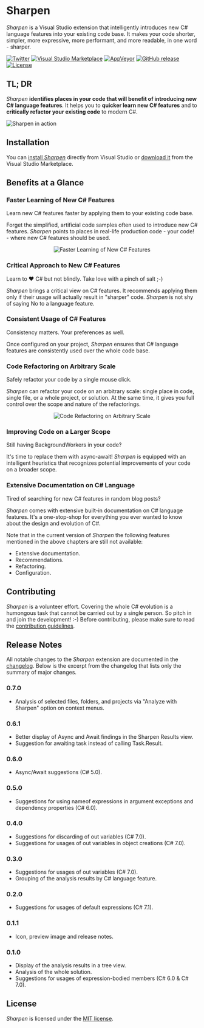 # Sharpen
*Sharpen* is a Visual Studio extension that intelligently introduces new C# language features into your existing code base. It makes your code shorter, simpler, more expressive, more performant, and more readable, in one word - sharper.

[![Twitter](https://img.shields.io/badge/twitter-sharpenrocks-brightgreen.svg?logo=twitter)](https://twitter.com/sharpenrocks)
[![Visual Studio Marketplace](https://img.shields.io/badge/visual%20studio%20marketplace-v0.7.0-blue.svg)](https://marketplace.visualstudio.com/items?itemName=ironcev.sharpen)
[![AppVeyor](https://img.shields.io/appveyor/ci/ironcev/sharpen.svg)](https://ci.appveyor.com/project/ironcev/sharpen)
[![GitHub release](https://img.shields.io/github/release/ironcev/sharpen/all.svg)](https://github.com/ironcev/sharpen/releases)
[![License](https://img.shields.io/github/license/ironcev/sharpen.svg)](https://github.com/ironcev/sharpen/blob/master/LICENSE)

## TL; DR
*Sharpen* **identifies places in your code that will benefit of introducing new C# language features**. It helps you to **quicker learn new C# features** and to **critically refactor your existing code** to modern C#.

![Sharpen in action](https://raw.githubusercontent.com/ironcev/sharpen/master/images/demo.gif)

## Installation

You can [install *Sharpen*](https://github.com/sharpenrocks/Sharpen/wiki/Installing-Sharpen) directly from Visual Studio or [download it](https://marketplace.visualstudio.com/items?itemName=ironcev.sharpen) from the Visual Studio Marketplace.

## Benefits at a Glance

### Faster Learning of New C# Features
Learn new C# features faster by applying them to your existing code base.

Forget the simplified, artificial code samples often used to introduce new C# features. *Sharpen* points to places in real-life production code - your code! - where new C# features should be used.

<p align="center">
    <img src="https://raw.githubusercontent.com/ironcev/sharpen/master/images/faster-learning-of-new-csharp-features.png" alt="Faster Learning of New C# Features" style="max-width:100%;">
</p>

### Critical Approach to New C# Features
Learn to ❤ C# but not blindly. Take love with a pinch of salt ;-)

*Sharpen* brings a critical view on C# features. It recommends applying them only if their usage will actually result in "sharper" code. *Sharpen* is not shy of saying No to a language feature.

### Consistent Usage of C# Features
Consistency matters. Your preferences as well.

Once configured on your project, *Sharpen* ensures that C# language features are consistently used over the whole code base.

### Code Refactoring on Arbitrary Scale
Safely refactor your code by a single mouse click.

*Sharpen* can refactor your code on an arbitrary scale: single place in code, single file, or a whole project, or solution. At the same time, it gives you full control over the scope and nature of the refactorings.

<p align="center">
    <img src="https://raw.githubusercontent.com/ironcev/sharpen/master/images/code-refactoring-on-arbitrary-scale.png" alt="Code Refactoring on Arbitrary Scale" style="max-width:100%;">
</p>

### Improving Code on a Larger Scope
Still having BackgroundWorkers in your code?

It's time to replace them with async-await! *Sharpen* is equipped with an intelligent heuristics that recognizes potential improvements of your code on a broader scope.

### Extensive Documentation on C# Language
Tired of searching for new C# features in random blog posts?

*Sharpen* comes with extensive built-in documentation on C# language features. It's a one-stop-shop for everything you ever wanted to know about the design and evolution of C#.

Note that in the current version of *Sharpen* the following features mentioned in the above chapters are still not available:

- Extensive documentation.
- Recommendations.
- Refactoring.
- Configuration.

## Contributing
*Sharpen* is a volunteer effort. Covering the whole C# evolution is a humongous task that cannot be carried out by a single person. So pitch in and join the development! :-) Before contributing, please make sure to read the [contribution guidelines](CONTRIBUTING.md).

## Release Notes
All notable changes to the *Sharpen* extension are documented in the [changelog](https://github.com/ironcev/sharpen/blob/master/CHANGELOG.md). Below is the excerpt from the changelog that lists only the summary of major changes.

### 0.7.0
- Analysis of selected files, folders, and projects via "Analyze with Sharpen" option on context menus.

### 0.6.1
- Better display of Async and Await findings in the Sharpen Results view.
- Suggestion for awaiting task instead of calling Task.Result.

### 0.6.0
- Async/Await suggestions (C# 5.0).

### 0.5.0
- Suggestions for using nameof expressions in argument exceptions and dependency properties (C# 6.0).

### 0.4.0
- Suggestions for discarding of out variables (C# 7.0).
- Suggestions for usages of out variables in object creations (C# 7.0).

### 0.3.0
- Suggestions for usages of out variables (C# 7.0).
- Grouping of the analysis results by C# language feature.

### 0.2.0
- Suggestions for usages of default expressions (C# 7.1).

### 0.1.1
- Icon, preview image and release notes.

### 0.1.0
- Display of the analysis results in a tree view.
- Analysis of the whole solution.
- Suggestions for usages of expression-bodied members (C# 6.0 & C# 7.0).

## License
*Sharpen* is licensed under the [MIT license](https://github.com/ironcev/sharpen/blob/master/LICENSE).